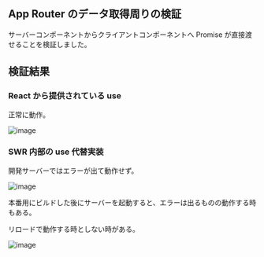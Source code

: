 ## App Router のデータ取得周りの検証

サーバーコンポーネントからクライアントコンポーネントへ Promise が直接渡せることを検証しました。

## 検証結果

### React から提供されている use

正常に動作。

![image](https://github.com/tosssssy/app-router-fetch/assets/65057976/767600ad-c55b-4239-bd90-81d9cbf15f25)


### SWR 内部の use 代替実装

開発サーバーではエラーが出て動作せず。

![image](https://github.com/tosssssy/app-router-fetch/assets/65057976/054a5a2d-b67e-4c30-941a-c4ff2e17108e)


本番用にビルドした後にサーバーを起動すると、エラーは出るものの動作する時もある。

リロードで動作する時としない時がある。

![image](https://github.com/tosssssy/app-router-fetch/assets/65057976/22461052-f3f8-4786-bab0-3d5b70fafa9e)

